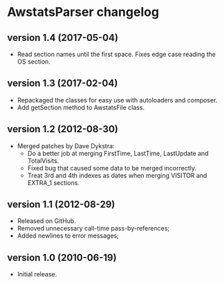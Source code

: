 # AwstatsParser changelog

## version 1.4 (2017-05-04)
* Read section names until the first space. Fixes edge case reading the OS section.

## version 1.3 (2017-02-04)
* Repackaged the classes for easy use with autoloaders and composer.
* Add getSection method to AwstatsFile class.

## version 1.2 (2012-08-30)
* Merged patches by Dave Dykstra:
  * Do a better job at merging FirstTime, LastTime, LastUpdate and TotalVisits.
  * Fixed bug that caused some data to be merged incorrectly.
  * Treat 3rd and 4th indexes as dates when merging VISITOR and EXTRA_1 sections.

## version 1.1 (2012-08-29)
* Released on GitHub.
* Removed unnecessary call-time pass-by-references;
* Added newlines to error messages;

## version 1.0 (2010-06-19)
* Initial release.
